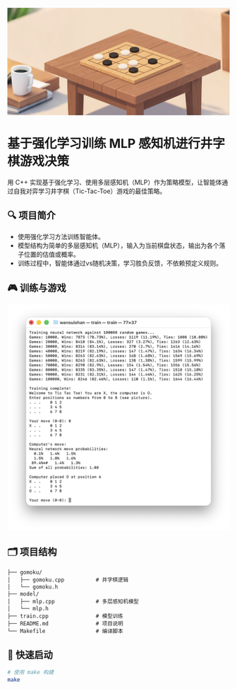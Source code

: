 ![](images/Tic.png)


# 基于强化学习训练 MLP 感知机进行井字棋游戏决策

用 C++ 实现基于强化学习、使用多层感知机（MLP）作为策略模型，让智能体通过自我对弈学习井字棋（Tic-Tac-Toe）游戏的最佳策略。

## 🔍 项目简介

- 使用强化学习方法训练智能体。
- 模型结构为简单的多层感知机（MLP），输入为当前棋盘状态，输出为各个落子位置的估值或概率。
- 训练过程中，智能体通过vs随机决策，学习胜负反馈，不依赖预定义规则。



## 🎮 训练与游戏
<p align="center">
  <img src="images/game.png" alt="游戏演示" width="600">
</p>


## 🗂️ 项目结构
```
├── gomoku/                   
│   ├── gomoku.cpp          # 井字棋逻辑
│   └── gomoku.h           
├── model/ 
│   ├── mlp.cpp             # 多层感知机模型
│   └── mlp.h 
├── train.cpp               # 模型训练
├── README.md               # 项目说明
└── Makefile                # 编译脚本
```




## 🚀 快速启动

```bash
# 使用 make 构建
make
```
